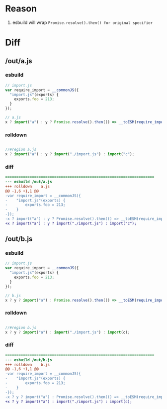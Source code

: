 # Reason
1. esbuild will wrap `Promise.resolve().then() for original specifier`
# Diff
## /out/a.js
### esbuild
```js
// import.js
var require_import = __commonJS({
  "import.js"(exports) {
    exports.foo = 213;
  }
});

// a.js
x ? import("a") : y ? Promise.resolve().then(() => __toESM(require_import())) : import("c");
```
### rolldown
```js

//#region a.js
x ? import("a") : y ? import("./import.js") : import("c");

```
### diff
```diff
===================================================================
--- esbuild	/out/a.js
+++ rolldown	a.js
@@ -1,6 +1,1 @@
-var require_import = __commonJS({
-    "import.js"(exports) {
-        exports.foo = 213;
-    }
-});
-x ? import("a") : y ? Promise.resolve().then(() => __toESM(require_import())) : import("c");
+x ? import("a") : y ? import("./import.js") : import("c");

```
## /out/b.js
### esbuild
```js
// import.js
var require_import = __commonJS({
  "import.js"(exports) {
    exports.foo = 213;
  }
});

// b.js
x ? y ? import("a") : Promise.resolve().then(() => __toESM(require_import())) : import(c);
```
### rolldown
```js

//#region b.js
x ? y ? import("a") : import("./import.js") : import(c);

```
### diff
```diff
===================================================================
--- esbuild	/out/b.js
+++ rolldown	b.js
@@ -1,6 +1,1 @@
-var require_import = __commonJS({
-    "import.js"(exports) {
-        exports.foo = 213;
-    }
-});
-x ? y ? import("a") : Promise.resolve().then(() => __toESM(require_import())) : import(c);
+x ? y ? import("a") : import("./import.js") : import(c);

```